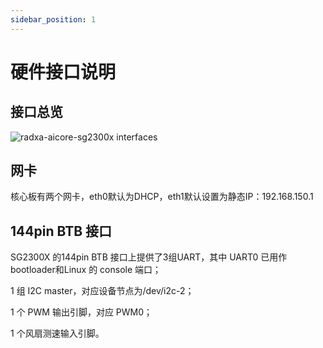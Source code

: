 ```yaml
---
sidebar_position: 1
---
```


# 硬件接口说明

## 接口总览

<img src="/img/aicore-sg2300x/mark_aicore_sg2300x.webp" alt="radxa-aicore-sg2300x interfaces" />

## 网卡

核心板有两个网卡，eth0默认为DHCP，eth1默认设置为静态IP：192.168.150.1

## 144pin BTB 接口

SG2300X 的144pin BTB 接口上提供了3组UART，其中 UART0 已用作 bootloader和Linux 的 console 端口；

1 组 I2C master，对应设备节点为/dev/i2c-2；

1 个 PWM 输出引脚，对应 PWM0；

1 个风扇测速输入引脚。
